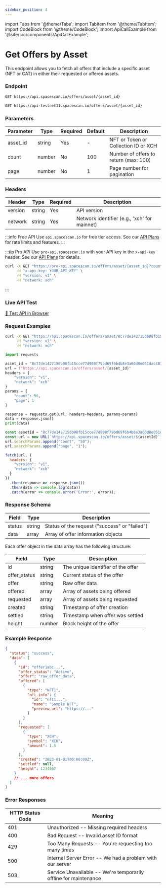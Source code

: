 ```yaml
---
sidebar_position: 4
---
```

import Tabs from '@theme/Tabs';
import TabItem from '@theme/TabItem';
import CodeBlock from '@theme/CodeBlock';
import ApiCallExample from '@site/src/components/ApiCallExample';

# Get Offers by Asset

This endpoint allows you to fetch all offers that include a specific asset (NFT or CAT) in either their requested or offered assets.

### Endpoint

<Tabs>
  <TabItem value="mainnet" label="Mainnet">

```bash
GET https://api.spacescan.io/offers/asset/{asset_id}
```

  </TabItem>
  <TabItem value="testnet" label="Testnet">

```bash
GET https://api-testnet11.spacescan.io/offers/asset/{asset_id}
```

  </TabItem>
</Tabs>

### Parameters

| Parameter | Type | Required | Default | Description |
|-----------|------|----------|---------|-------------|
| asset_id | string | Yes | - | NFT or Token or Collection ID or XCH |
| count | number | No | 100 | Number of offers to return (max: 100) |
| page | number | No | 1 | Page number for pagination |

### Headers

| Header | Type | Required | Description |
|--------|------|----------|-------------|
| version | string | Yes | API version |
| network | string | Yes | Network identifier (e.g., 'xch' for mainnet) |

:::info Free API
Use `api.spacescan.io` for free tier access. See our [API Plans](https://spacescan.io/apis#plans) for rate limits and features.
:::

:::tip Pro API
Use `pro-api.spacescan.io` with your API key in the `x-api-key` header. See our [API Plans](https://spacescan.io/apis#plans) for details.

```bash
curl -X GET "https://pro-api.spacescan.io/offers/asset/{asset_id}?count=50&page=1" \
     -H "x-api-key: YOUR_API_KEY" \
     -H "version: v1" \
     -H "network: xch"
```
:::

### Live API Test

<Tabs>
  <TabItem value="mainnet" label="Mainnet">
    <a href="https://api.spacescan.io/offers/asset/8c77de1427156b98fb15cce77d908f79bd69f6b4b8e3a60d8e051dac481b5365?count=20&page=1" target="_blank" rel="noopener noreferrer" className="api-test-button">
      🚀 Test API in Browser
    </a>
  </TabItem>
</Tabs>

### Request Examples

<Tabs>
  <TabItem value="curl" label="cURL">

```bash
curl -X GET "https://api.spacescan.io/offers/asset/8c77de1427156b98fb15cce77d908f79bd69f6b4b8e3a60d8e051dac481b5365" \
     -H "version: v1" \
     -H "network: xch"
```

  </TabItem>
  <TabItem value="python" label="Python">

```python
import requests

asset_id = "8c77de1427156b98fb15cce77d908f79bd69f6b4b8e3a60d8e051dac481b5365"
url = f"https://api.spacescan.io/offers/asset/{asset_id}"
headers = {
    "version": "v1",
    "network": "xch"
}
params = {
    "count": 50,
    "page": 1
}

response = requests.get(url, headers=headers, params=params)
data = response.json()
print(data)
```

  </TabItem>
  <TabItem value="javascript" label="JavaScript">

```javascript
const assetId = "8c77de1427156b98fb15cce77d908f79bd69f6b4b8e3a60d8e051dac481b5365";
const url = new URL(`https://api.spacescan.io/offers/asset/${assetId}`);
url.searchParams.append("count", "50");
url.searchParams.append("page", "1");

fetch(url, {
  headers: {
    "version": "v1",
    "network": "xch"
  }
})
  .then(response => response.json())
  .then(data => console.log(data))
  .catch(error => console.error('Error:', error));
```

  </TabItem>
</Tabs>

### Response Schema

| Field | Type | Description |
|-------|------|-------------|
| status | string | Status of the request ("success" or "failed") |
| data | array | Array of offer information objects |

Each offer object in the data array has the following structure:

| Field | Type | Description |
|-------|------|-------------|
| id | string | The unique identifier of the offer |
| offer_status | string | Current status of the offer |
| offer | string | Raw offer data |
| offered | array | Array of assets being offered |
| requested | array | Array of assets being requested |
| created | string | Timestamp of offer creation |
| settled | string | Timestamp when offer was settled |
| height | number | Block height of the offer |

### Example Response

```json
{
  "status": "success",
  "data": [
    {
      "id": "offer1abc...",
      "offer_status": "Active",
      "offer": "raw_offer_data",
      "offered": [
        {
          "type": "NFT1",
          "nft_info": {
            "id": "nft1...",
            "name": "Sample NFT",
            "preview_url": "https://..."
          }
        }
      ],
      "requested": [
        {
          "type": "XCH",
          "symbol": "XCH",
          "amount": 1.5
        }
      ],
      "created": "2023-01-01T00:00:00Z",
      "settled": null,
      "height": 1234567
    }
    // ... more offers
  ]
}
```

### Error Responses

| HTTP Status Code | Meaning |
|-----------------|---------|
| 401 | Unauthorized -- Missing required headers |
| 400 | Bad Request -- Invalid asset ID format |
| 429 | Too Many Requests -- You're requesting too many times |
| 500 | Internal Server Error -- We had a problem with our server |
| 503 | Service Unavailable -- We're temporarily offline for maintenance | 